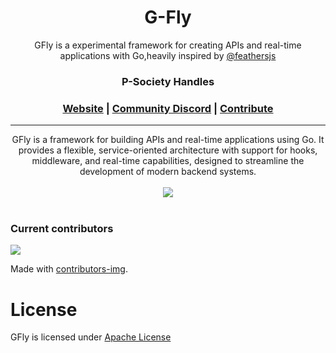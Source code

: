 <h1 align="center">
      G-Fly
	<br>
</h1>


<div align="center">
GFly is a experimental framework for creating APIs and real-time applications with Go,heavily inspired by <a href='https://feathersjs.com/'>@feathersjs</a>

<br>

<h3>P-Society Handles</h3>

<h3 align="center">
	<a href="https://dev-psoc.netlify.app/">Website</a>
	<span> | </span>
	<a href="https://discord.gg/UhmKJGMnan">Community Discord</a>
	<span> | </span>
	<a href="https://github.com/p-society/gc-server/blob/main/docs/CONTRIBUTING.md">Contribute</a>
</h3>

</div>

----------------------------------------
<div align="center">
  GFly is a framework for building APIs and real-time applications using Go. It provides a flexible, service-oriented architecture with support for hooks, middleware, and real-time capabilities, designed to streamline the development of modern backend systems.
</div>

<div align="center">
<br/>
<img src='https://skillicons.dev/icons?i=go' ></img>
</div>
<br/>


### Current contributors <a name="Current contributors"></a>

<a href="https://github.com/p-society/Gfly/graphs/contributors">
  <img src="https://contributors-img.web.app/image?repo=p-society/Gfly" />
</a>

Made with [contributors-img](https://contributors-img.web.app).

# License <a name="License"></a>

GFly is licensed under [Apache License](https://github.com/p-society/GFly/blob/master/LICENSE)
